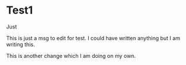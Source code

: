 # Test1
Just

This is just a msg to edit for test. I could have written anything but I am writing this.

This is another change which I am doing on my own.
